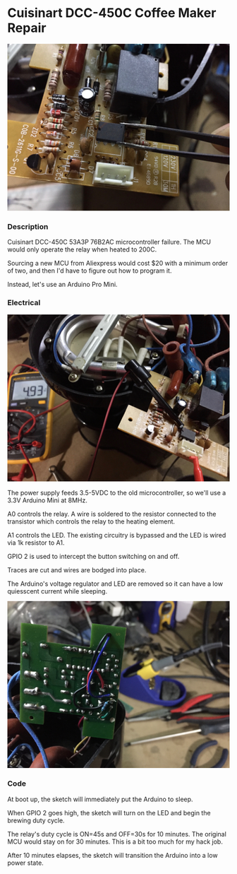 # Cuisinart DCC-450C Coffee Maker Repair

![alt text](./53a3p.jpg "53A3P 76B2AC")

### Description

Cuisinart DCC-450C 53A3P 76B2AC microcontroller failure.  The MCU would only operate the relay when heated to 200C.

Sourcing a new MCU from Aliexpress would cost $20 with a minimum order of two, and then I'd have to figure out how to program it.

Instead, let's use an Arduino Pro Mini.

### Electrical

![alt text](./pinout.jpg "Figuring out the pins")

The power supply feeds 3.5-5VDC to the old microcontroller, so we'll use a 3.3V Arduino Mini at 8MHz.

A0 controls the relay.  A wire is soldered to the resistor connected to the transistor which controls the relay to the heating element.

A1 controls the LED.  The existing circuitry is bypassed and the LED is wired via 1k resistor to A1.

GPIO 2 is used to intercept the button switching on and off.

Traces are cut and wires are bodged into place.

The Arduino's voltage regulator and LED are removed so it can have a low quiesscent current while sleeping.

![alt text](./pcb-back.jpg "Bodged wiring")

### Code

At boot up, the sketch will immediately put the Arduino to sleep.

When GPIO 2 goes high, the sketch will turn on the LED and begin the brewing duty cycle.

The relay's duty cycle is ON=45s and OFF=30s for 10 minutes.  The original MCU would stay on for 30 minutes.  This is a bit too much for my hack job.

After 10 minutes elapses, the sketch will transition the Arduino into a low power state.
